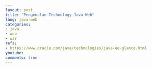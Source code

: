 ```yaml
---
layout: post
title: "Pengenalan Technology Java Web"
lang: java-web
categories:
- java
- web
- war
refs: 
- https://www.oracle.com/java/technologies/java-ee-glance.html
youtube: 
comments: true
---
```


